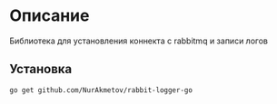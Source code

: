 # Описание

Библиотека для установления коннекта с rabbitmq и записи логов

## Установка

```sh
go get github.com/NurAkmetov/rabbit-logger-go

